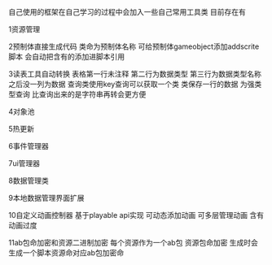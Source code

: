 自己使用的框架在自己学习的过程中会加入一些自己常用工具类 目前存在有

1资源管理

2预制体直接生成代码 类命为预制体名称 可给预制体gameobject添加addscrite脚本 会自动把含有的添加进脚本引用 

3读表工具自动转换 表格第一行未注释 第二行为数据类型 第三行为数据类型名称 之后没一列为数据 查询类使用key查询可以获取一个类 类保存一行的数据 为强类型查询 比查询出来的是字符串再转会更方便

4对象池

5热更新

6事件管理器

7ui管理器

8数据管理类

9本地数据管理界面扩展

10自定义动画控制器 基于playable api实现 可动态添加动画 可多层管理动画 含有动画过度 

11ab包命加密和资源二进制加密 每个资源作为一个ab包 资源包命加密 生成时会生成一个脚本资源命对应ab包加密命 
